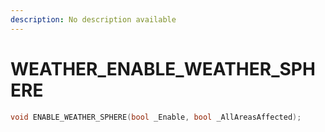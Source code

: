 ```yaml
---
description: No description available 
---
```


# WEATHER\_ENABLE_WEATHER_SPHERE

```cpp
void ENABLE_WEATHER_SPHERE(bool _Enable, bool _AllAreasAffected);
```